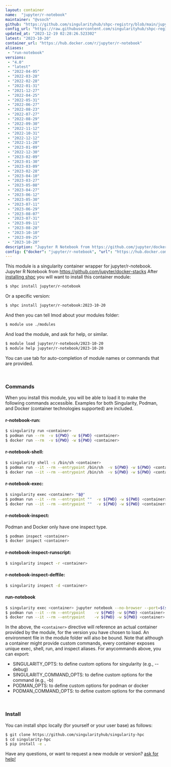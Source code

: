 ```yaml
---
layout: container
name:  "jupyter/r-notebook"
maintainer: "@vsoch"
github: "https://github.com/singularityhub/shpc-registry/blob/main/jupyter/r-notebook/container.yaml"
config_url: "https://raw.githubusercontent.com/singularityhub/shpc-registry/main/jupyter/r-notebook/container.yaml"
updated_at: "2023-12-19 02:28:26.523302"
latest: "2023-10-20"
container_url: "https://hub.docker.com/r/jupyter/r-notebook"
aliases:
 - "run-notebook"
versions:
 - "4.0"
 - "latest"
 - "2022-04-05"
 - "2022-03-28"
 - "2022-02-28"
 - "2022-01-31"
 - "2021-12-27"
 - "2022-04-25"
 - "2022-05-31"
 - "2022-06-27"
 - "2022-08-23"
 - "2022-07-27"
 - "2022-08-29"
 - "2022-09-30"
 - "2022-11-12"
 - "2022-10-31"
 - "2022-12-12"
 - "2022-11-28"
 - "2023-01-09"
 - "2022-12-30"
 - "2023-02-09"
 - "2023-01-30"
 - "2023-03-09"
 - "2023-02-28"
 - "2023-04-10"
 - "2023-03-27"
 - "2023-05-08"
 - "2023-04-27"
 - "2023-06-12"
 - "2023-05-30"
 - "2023-07-11"
 - "2023-06-29"
 - "2023-08-07"
 - "2023-07-31"
 - "2023-09-11"
 - "2023-08-28"
 - "2023-10-10"
 - "2023-09-25"
 - "2023-10-20"
description: "Jupyter R Notebook from https://github.com/jupyter/docker-stacks"
config: {"docker": "jupyter/r-notebook", "url": "https://hub.docker.com/r/jupyter/r-notebook", "maintainer": "@vsoch", "description": "Jupyter R Notebook from https://github.com/jupyter/docker-stacks", "latest": {"2023-10-20": "sha256:e845470a05d348b642911ae2cbfca2a9df260c8f5d5ac5e22d96ba9ac557a70e"}, "tags": {"4.0": "sha256:8c9e0ae86ef780855cba13e48adbcd9a43a12f93e61fe424a1e3398700ce0b51", "latest": "sha256:e845470a05d348b642911ae2cbfca2a9df260c8f5d5ac5e22d96ba9ac557a70e", "2022-04-05": "sha256:359d683a3bb6170092a88073eb5ced9887fe0546cdaff2ec17ca22b5649c7cf2", "2022-03-28": "sha256:2a998dd7d8372da07ef9d73b2e7afe1805cba6ca443d55887f3dc56d6fc7e256", "2022-02-28": "sha256:81c62ae6524ea0186cbfec7090e43eba34677f933cf3667f6cfe8c4dda89a531", "2022-01-31": "sha256:b198e6a85bf510b3002d9538a635b36881f1a1adf79b1970ea52807350ef76a9", "2021-12-27": "sha256:babb83abc48997b96837546134ded6c0422185afb9772cb699eb3c46017cd9fa", "2022-04-25": "sha256:79591614ec63c61a7021eaf569fe264da5d020fa82f943a333693dbb90e30686", "2022-05-31": "sha256:67d8f19a23a7bb54918ebbb59ec4149d8605c2f19a045bf6e332f504640994d0", "2022-06-27": "sha256:b9e7130edc6570925a7379c99e6f6942251aed7ba7cd70b79b2e239074824808", "2022-08-23": "sha256:5d99b4fa66d2e81c46262fb0bdad5637b7555d2d01d3d69ec7f875a0a2b9d105", "2022-07-27": "sha256:396d933370b86f1f77409615c0fc7a327d0e3a07a223d9e30057c49d0b5e02df", "2022-08-29": "sha256:45122700b8fb557aa0cd4785553eb5573d879b55d035b4b0635f358accf211cf", "2022-09-30": "sha256:b3d3e31c45147560dd76b96b12e47d66f343c0f384c995b303cec4cc8d93264b", "2022-11-12": "sha256:44cbd160cc045fa546bfa3053fddbbba352675a92d8067c39562c5c10f6ea3e3", "2022-10-31": "sha256:4945578e6b93fc21fc12b76309ade3834263469ca27c302b0489418fd261f4da", "2022-12-12": "sha256:d76a32d6ddba9f29ed8230cd8d7ff47625361f9c93e2451df0a8faa509c885db", "2022-11-28": "sha256:6e90a2b0cdbc0dc555d852a9fe7b818aa3a13f1f0f0a69613b15eb07a0dcb678", "2023-01-09": "sha256:a0793e9f6c6270198b4e1afa75aaeba144a1eeef8e349ec86c50470f118e466f", "2022-12-30": "sha256:e73e8562e7bc2c7fd19a3ed85edac8d296942a7b5f275cafad65158d9fc57203", "2023-02-09": "sha256:eaa82b293644aea3079866f59835ec2656d0482abceffbc159cd8cfacb6ba631", "2023-01-30": "sha256:506e7f95d816200c095442a28a7b3b62fcb1f34b60309fb72814a0e8e7745c8b", "2023-03-09": "sha256:63538eede0a19250e86f1ce67f1cc8dc463a740e79ef189b1956dfc969bbe446", "2023-02-28": "sha256:15c905d56c7b69e388fb3304f36bc9ec0b6da087dbb3632098e17286db26fc5f", "2023-04-10": "sha256:05c199d7d42054106f790848fe915b2021ce2e20e65434117d152d42f9991d6a", "2023-03-27": "sha256:defc99785d932b9f1a7a098a21eb8950f34482f011f3c17b50314de9ece790cc", "2023-05-08": "sha256:594c0ebafb5c4f97af9e81f70516d60f99173e2c31c19d3b8466c59d92e223b3", "2023-04-27": "sha256:6f676aa985f559169aee2b82dc3e998bf0a3f12474a2c0f6b2cb4f806ed6770b", "2023-06-12": "sha256:23287aeedfdd35b7b58f06afc64ef9ab062d43b12753c09cfc696b1e1e1ccc2b", "2023-05-30": "sha256:a56fa010c19609bd865290f8471076eec0c35ea86ce8ce2401caddff142e11e4", "2023-07-11": "sha256:d6bd36b41117e1aa0491ea012ed12ce78937d801f0b1459d4b6b91652a25d6a8", "2023-06-29": "sha256:5abe7b579af5aff276d4bcfade6d9db4ef211b4862983a356b4837c187d8041a", "2023-08-07": "sha256:9863e1294ca8595a8c4a56b53b5ed6ce0692b9a1db888023f009a02051563f68", "2023-07-31": "sha256:77285e2c3afc4b2f7354573dfc67171b344109d7e3d73804d8d3bb24bae181f7", "2023-09-11": "sha256:e873ea905cc42113a74a99d46cb58100404bf7656fbfc719aa5ec06204d74685", "2023-08-28": "sha256:7f2bfa61c33e0950afae9f9f9550e579312d91c3d29d016e6a35c81889275678", "2023-10-10": "sha256:7c490fc940b206f7b043f3893f6222596cced2842e5886be0ce2364a496e8b22", "2023-09-25": "sha256:0b949f07f5a7ad683596f868be49250f17e04514ef67095c112df6d00ce257dc", "2023-10-20": "sha256:e845470a05d348b642911ae2cbfca2a9df260c8f5d5ac5e22d96ba9ac557a70e"}, "aliases": [{"name": "run-notebook", "command": "jupyter notebook --no-browser --port=$(shuf -i 2000-65000 -n 1) --ip 0.0.0.0"}]}
---
```


This module is a singularity container wrapper for jupyter/r-notebook.
Jupyter R Notebook from https://github.com/jupyter/docker-stacks
After [installing shpc](#install) you will want to install this container module:


```bash
$ shpc install jupyter/r-notebook
```

Or a specific version:

```bash
$ shpc install jupyter/r-notebook:2023-10-20
```

And then you can tell lmod about your modules folder:

```bash
$ module use ./modules
```

And load the module, and ask for help, or similar.

```bash
$ module load jupyter/r-notebook/2023-10-20
$ module help jupyter/r-notebook/2023-10-20
```

You can use tab for auto-completion of module names or commands that are provided.

<br>

### Commands

When you install this module, you will be able to load it to make the following commands accessible.
Examples for both Singularity, Podman, and Docker (container technologies supported) are included.

#### r-notebook-run:

```bash
$ singularity run <container>
$ podman run --rm  -v ${PWD} -w ${PWD} <container>
$ docker run --rm  -v ${PWD} -w ${PWD} <container>
```

#### r-notebook-shell:

```bash
$ singularity shell -s /bin/sh <container>
$ podman run --it --rm --entrypoint /bin/sh  -v ${PWD} -w ${PWD} <container>
$ docker run --it --rm --entrypoint /bin/sh  -v ${PWD} -w ${PWD} <container>
```

#### r-notebook-exec:

```bash
$ singularity exec <container> "$@"
$ podman run --it --rm --entrypoint ""  -v ${PWD} -w ${PWD} <container> "$@"
$ docker run --it --rm --entrypoint ""  -v ${PWD} -w ${PWD} <container> "$@"
```

#### r-notebook-inspect:

Podman and Docker only have one inspect type.

```bash
$ podman inspect <container>
$ docker inspect <container>
```

#### r-notebook-inspect-runscript:

```bash
$ singularity inspect -r <container>
```

#### r-notebook-inspect-deffile:

```bash
$ singularity inspect -d <container>
```


#### run-notebook

```bash
$ singularity exec <container> jupyter notebook --no-browser --port=$(shuf -i 2000-65000 -n 1) --ip 0.0.0.0
$ podman run --it --rm --entrypoint    -v ${PWD} -w ${PWD} <container> -c " $@"
$ docker run --it --rm --entrypoint    -v ${PWD} -w ${PWD} <container> -c " $@"
```



In the above, the `<container>` directive will reference an actual container provided
by the module, for the version you have chosen to load. An environment file in the
module folder will also be bound. Note that although a container
might provide custom commands, every container exposes unique exec, shell, run, and
inspect aliases. For anycommands above, you can export:

 - SINGULARITY_OPTS: to define custom options for singularity (e.g., --debug)
 - SINGULARITY_COMMAND_OPTS: to define custom options for the command (e.g., -b)
 - PODMAN_OPTS: to define custom options for podman or docker
 - PODMAN_COMMAND_OPTS: to define custom options for the command

<br>

### Install

You can install shpc locally (for yourself or your user base) as follows:

```bash
$ git clone https://github.com/singularityhub/singularity-hpc
$ cd singularity-hpc
$ pip install -e .
```

Have any questions, or want to request a new module or version? [ask for help!](https://github.com/singularityhub/singularity-hpc/issues)